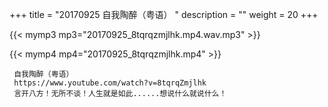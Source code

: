 +++
title = "20170925  自我陶醉（粤语） "
description = ""
weight = 20
+++

{{< mymp3 mp3="20170925_8tqrqzmjlhk.mp4.wav.mp3" >}}

{{< mymp4 mp4="20170925_8tqrqzmjlhk.mp4" >}}

     自我陶醉（粤语） 
     https://www.youtube.com/watch?v=8tqrqZmjlhk 
     言开八方！无所不谈！人生就是如此......想说什么就说什么！ 
